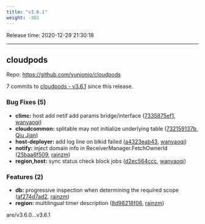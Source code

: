 ```yaml
---
title: "v3.6.1"
weight: -361
---
```


Release time: 2020-12-29 21:30:18

---
## cloudpods

Repo: https://github.com/yunionio/cloudpods

7 commits to [cloudpods - v3.6.1] since this release.

### Bug Fixes (5)
- **climc:** host add netif add params bridge/interface ([7335875ef1](https://github.com/yunionio/cloudpods/commit/7335875ef110d43b81bdbb78562b5c9f78ea4232), [wanyaoqi](mailto:wanyaoqi@yunionyun.com))
- **cloudcommon:** splitable may not initialize underlying table ([732159137b](https://github.com/yunionio/cloudpods/commit/732159137b61d27c0766094ab47c3e1bf93b5b46), [Qiu Jian](mailto:qiujian@yunionyun.com))
- **host-deployer:** add log line on blkid failed ([a4323eab43](https://github.com/yunionio/cloudpods/commit/a4323eab43e24af74f83b95d0a399d719ba9e8dc), [wanyaoqi](mailto:wanyaoqi@yunionyun.com))
- **notify:** inject domain info in ReceiverManager.FetchOwnerId ([25baa6f509](https://github.com/yunionio/cloudpods/commit/25baa6f5095fb147288a8464fe14ef73b531df15), [rainzm](mailto:mjoycarry@gmail.com))
- **region,host:** sync status check block jobs ([d2ec564ccc](https://github.com/yunionio/cloudpods/commit/d2ec564ccc22fe18c27a3358f34dc8700bdb120a), [wanyaoqi](mailto:wanyaoqi@yunionyun.com))

### Features (2)
- **db:** progressive inspection when determining the required scope ([af274d7ad2](https://github.com/yunionio/cloudpods/commit/af274d7ad2877e8ec83bb9e0d69858b0942ea114), [rainzm](mailto:mjoycarry@gmail.com))
- **region:** multilingual timer description ([8d98218f06](https://github.com/yunionio/cloudpods/commit/8d98218f06275b4573be7899bdcc948f60665107), [rainzm](mailto:mjoycarry@gmail.com))

[cloudpods - v3.6.1]: https://github.com/yunionio/cloudpods/compare/v3.6.0...v3.6.1
are/v3.6.0...v3.6.1
